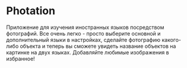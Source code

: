 # Photation
Приложение для изучения иностранных языков посредством фотографий. Все очень легко - просто выберите основной и дополнительный языки в настройках, сделайте фотографию какого-либо объекта и теперь вы сможете увидеть название объектов на картинке на двух языках.
Добавляйте любимые изображения в избранное!
